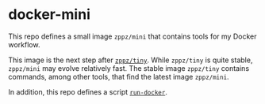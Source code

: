 # docker-mini

This repo defines a small image `zppz/mini` that contains tools for my Docker workflow.

This image is the next step after [`zppz/tiny`](https://github.com/zpz/docker-tiny). While `zppz/tiny` is quite stable, `zppz/mini` may evolve relatively fast. The stable image `zppz/tiny` contains commands, among other tools, that find the latest image `zppz/mini`.

In addition, this repo defines a script [`run-docker`](./sbin/run-docker).
